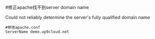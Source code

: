 

#修正apache找不到server domain name

Could not reliably determine the server's fully qualified domain name

```
#修改apache.conf
ServerName demo.up9cloud.net
```
